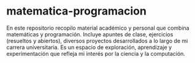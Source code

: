 # matematica-programacion
En este repositorio recopilo material académico y personal que combina matemáticas y programación. Incluye apuntes de clase, ejercicios (resueltos y abiertos), diversos proyectos desarrollados a lo largo de mi carrera universitaria. Es un espacio de exploración, aprendizaje y experimentación que refleja mi interés por la ciencia y la computación.
